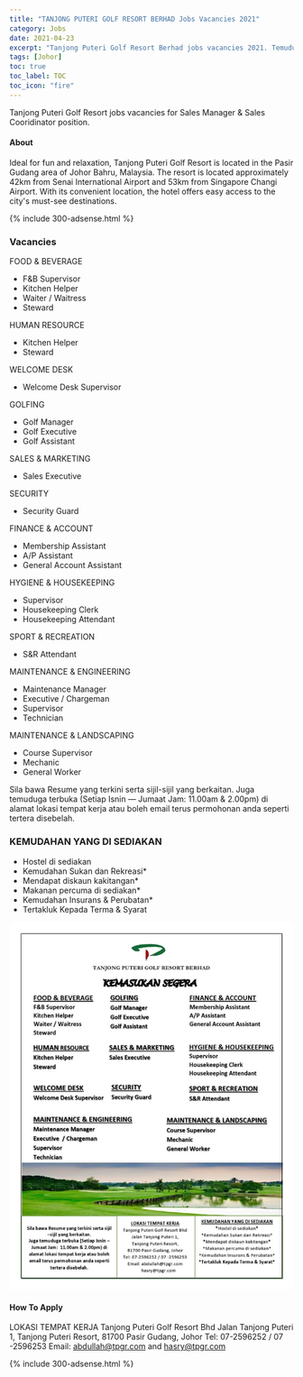 ```yaml
---
title: "TANJONG PUTERI GOLF RESORT BERHAD Jobs Vacancies 2021" 
category: Jobs 
date: 2021-04-23
excerpt: "Tanjong Puteri Golf Resort Berhad jobs vacancies 2021. Temuduga terbuka kekosongan F&B, Human Resource, Welcome Desk, Golfing, Sales & Marketing, Security, Finance, Housekeeping, Maintennace, Engineering. " 
tags: [Johor] 
toc: true 
toc_label: TOC 
toc_icon: "fire" 
--- 
```


Tanjong Puteri Golf Resort jobs vacancies for Sales Manager & Sales Cooridinator position.

#### About
Ideal for fun and relaxation, Tanjong Puteri Golf Resort is located in the Pasir Gudang area of Johor Bahru, Malaysia. The resort is located approximately 42km from Senai International Airport and 53km from Singapore Changi Airport. With its convenient location, the hotel offers easy access to the city's must-see destinations.

{% include 300-adsense.html %} 

### Vacancies
FOOD & BEVERAGE
- F&B Supervisor
- Kitchen Helper
- Waiter / Waitress
- Steward

HUMAN RESOURCE
- Kitchen Helper
- Steward

WELCOME DESK
- Welcome Desk Supervisor

GOLFING
- Golf Manager
- Golf Executive
- Golf Assistant

SALES & MARKETING
- Sales Executive

SECURITY
- Security Guard

FINANCE & ACCOUNT
- Membership Assistant
- A/P Assistant
- General Account Assistant

HYGIENE & HOUSEKEEPING
- Supervisor
- Housekeeping Clerk
- Housekeeping Attendant

SPORT & RECREATION
- S&R Attendant

MAINTENANCE & ENGINEERING
- Maintenance Manager
- Executive / Chargeman
- Supervisor
- Technician

MAINTENANCE & LANDSCAPING
- Course Supervisor
- Mechanic
- General Worker

Sila bawa Resume yang terkini serta sijil-sijil yang berkaitan.
Juga temuduga terbuka (Setiap Isnin — Jumaat Jam: 11.00am & 2.00pm) di alamat lokasi tempat kerja atau boleh email terus permohonan anda seperti tertera disebelah.

### KEMUDAHAN YANG DI SEDIAKAN
* Hostel di sediakan
* Kemudahan Sukan dan Rekreasi*
* Mendapat diskaun kakitangan*
* Makanan percuma di sediakan*
* Kemudahan Insurans & Perubatan*
* Tertakluk Kepada Terma & Syarat

![Tanjong Puteri Golf Resort Vacancies April 2021!](/assets/images/2021-04/tanjong-puteri-golf-resort-berhad-johor-vacancies.jpg "Tanjong Puteri Golf Resort Vacancies April 2021")

#### How To Apply 
LOKASI TEMPAT KERJA
Tanjong Puteri Golf Resort Bhd
Jalan Tanjong Puteri 1,
Tanjong Puteri Resort,
81700 Pasir Gudang, Johor
Tel: 07-2596252 / 07 -2596253
Email: abdullah@tpgr.com and hasry@tpgr.com

{% include 300-adsense.html %} 